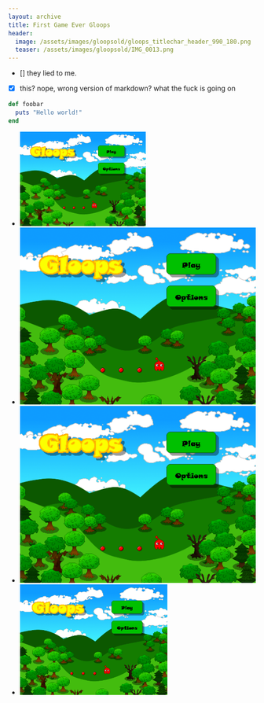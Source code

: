 ```yaml
---
layout: archive
title: First Game Ever Gloops
header:
  image: /assets/images/gloopsold/gloops_titlechar_header_990_180.png
  teaser: /assets/images/gloopsold/IMG_0013.png
---
```


- [] they lied to me.
- [x] this? nope, wrong version of markdown? what the fuck is going on


```ruby
def foobar
  puts "Hello world!"
end
```

* <img src="../assets/images/gloopsold/IMG_0013.png" width="256">
* <img src="../assets/images/gloopsold/IMG_0013.png" width="512">
* <img src="../assets/images/gloopsold/IMG_0013.png" width="1024">
* <img src="../assets/images/gloopsold/IMG_0013.png" width="300">